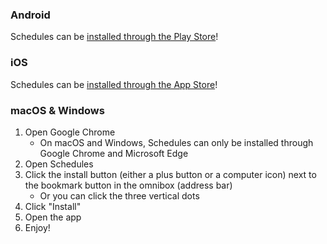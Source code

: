 ### Android

Schedules can be [installed through the Play Store](https://play.google.com/store/apps/details?id=com.hkamran.schedules)!

### iOS

Schedules can be [installed through the App Store](https://apps.apple.com/app/apple-store/id6444194250?pt=125715921&ct=Schedules%20(Web)&mt=8)!

### macOS & Windows

1. Open Google Chrome
    - On macOS and Windows, Schedules can only be installed through Google Chrome
      and Microsoft Edge
2. Open Schedules
3. Click the install button (either a plus button or a computer icon) next to the
   bookmark button in the omnibox (address bar)
    - Or you can click the three vertical dots
4. Click "Install"
5. Open the app
6. Enjoy!

